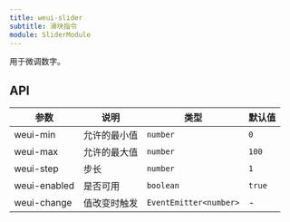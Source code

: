 ```yaml
---
title: weui-slider
subtitle: 滑块指令
module: SliderModule
---
```


用于微调数字。

## API

参数 | 说明 | 类型 | 默认值
----|------|-----|------
weui-min | 允许的最小值 | `number` | `0`
weui-max | 允许的最大值 | `number` | `100`
weui-step | 步长 | `number` | `1`
weui-enabled | 是否可用 | `boolean` | `true`
weui-change | 值改变时触发 | `EventEmitter<number>` | -
